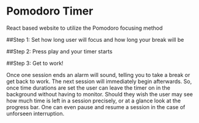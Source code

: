 # Pomodoro Timer
React based website to utilize the Pomodoro focusing method

##Step 1: Set how long user will focus and how long your break will be

##Step 2: Press play and your timer starts

##Step 3: Get to work!

Once one session ends an alarm will sound, telling you to take a break or get back to work. The next session will immediately begin afterwards.
So, once time durations are set the user can leave the timer on in the background without having to monitor. Should they wish the user may see how much time is left in a session precisely, or at a glance look at the progress bar. One can even pause and resume a session in the case of unforseen interruption.
